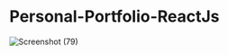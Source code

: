 # Personal-Portfolio-ReactJs

![Screenshot (79)](https://github.com/Raghav-995/Personal-Portfolio-ReactJs/assets/139675343/47dfa3bf-294f-4b76-9a4e-93eb755f58da)
